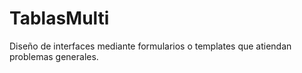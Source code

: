 # TablasMulti
Diseño de interfaces mediante formularios o templates que atiendan problemas generales. 
